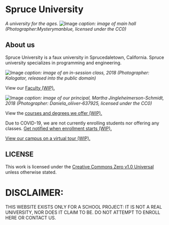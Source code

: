 # Spruce University
_A university for the ages._
![Image](https://upload.wikimedia.org/wikipedia/commons/b/b0/Glenn_L_Martin_Hall.jpg)
_caption: image of main hall (Photographer:Mysterymanblue, licensed under the CC0)_

## About us
Spruce University is a faux university in Sprucedaletown, California. Spruce university specializes in programming and engineering.

![Image](https://upload.wikimedia.org/wikipedia/commons/8/8f/Acton_classroom.jpg)
_caption: image of an in-session class, 2018 (Photographer: Kalogator, released into the public domain)_

View our [Faculty (WIP).](https://calebgilmartin.github.io/schoolwebsite/faculty)

![Image](https://upload.wikimedia.org/wikipedia/commons/0/0c/Black_woman_with_women%27s_suit_4.jpg)
_caption: image of our principal, Martha Jingleheimerson-Schmidt, 2018 (Photographer: Daniela_oliiver-637925, licensed under the CC0)_

View the [courses and degrees we offer (WIP).](https://calebgilmartin.github.io/schoolwebsite/courses)

Due to COVID-19, we are not currently enrolling students nor offering any classes. [Get notified when enrollment starts (WIP).](https://calebgilmartin.github.io/schoolwebsite/enrollment)

[View our campus on a virtual tour (WIP).](https://calebgilmartin.github.io/schoolwebsite/tour)

## LICENSE
This work is licensed under the [Creative Commons Zero v1.0 Universal](https://creativecommons.org/publicdomain/zero/1.0/) unless otherwise stated.

# DISCLAIMER:
THIS WEBSITE EXISTS ONLY FOR A SCHOOL PROJECT: IT IS NOT A REAL UNIVERSITY, NOR DOES IT CLAIM TO BE. DO NOT ATTEMPT TO ENROLL HERE OR CONTACT US.
